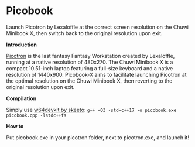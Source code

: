 # Picobook
Launch Picotron by Lexaloffle at the correct screen resolution on the Chuwi Minibook X, then switch back to the original resolution upon exit.


**Introduction**

[Picotron](https://www.lexaloffle.com/picotron.php) is the last fantasy Fantasy Workstation created by Lexaloffle, running at a native resolution of 480x270. The Chuwi Minibook X is a compact 10.51-inch laptop featuring a full-size keyboard and a native resolution of 1440x900. Picobook-X aims to facilitate launching Picotron at the optimal resolution on the Chuwi Minibook X, then reverting to the original resolution upon exit.


**Compilation**

Simply use [w64devkit by skeeto](https://github.com/skeeto/w64devkit): ```g++ -O3 -std=c++17 -o picobook.exe picobook.cpp -lstdc++fs```


**How to**

Put picobook.exe in your picotron folder, next to picotron.exe, and launch it!
